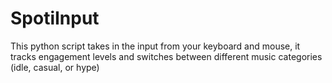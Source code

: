 # SpotiInput
This python script takes in the input from your keyboard and mouse, it tracks engagement levels and switches between different music categories (idle, casual, or hype)

